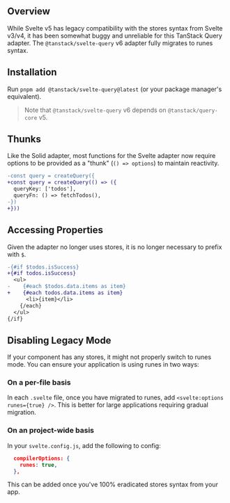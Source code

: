 ## Overview

While Svelte v5 has legacy compatibility with the stores syntax from Svelte v3/v4, it has been somewhat buggy and unreliable for this TanStack Query adapter. The `@tanstack/svelte-query` v6 adapter fully migrates to runes syntax.

## Installation

Run `pnpm add @tanstack/svelte-query@latest` (or your package manager's equivalent).

> Note that `@tanstack/svelte-query` v6 depends on `@tanstack/query-core` v5.

## Thunks

Like the Solid adapter, most functions for the Svelte adapter now require options to be provided as a "thunk" (`() => options`) to maintain reactivity.

```diff
-const query = createQuery({
+const query = createQuery(() => ({
  queryKey: ['todos'],
  queryFn: () => fetchTodos(),
-})
+}))
```

## Accessing Properties

Given the adapter no longer uses stores, it is no longer necessary to prefix with `$`.

```diff
-{#if $todos.isSuccess}
+{#if todos.isSuccess}
  <ul>
-    {#each $todos.data.items as item}
+    {#each todos.data.items as item}
      <li>{item}</li>
    {/each}
  </ul>
{/if}
```

## Disabling Legacy Mode

If your component has any stores, it might not properly switch to runes mode. You can ensure your application is using runes in two ways:

### On a per-file basis

In each `.svelte` file, once you have migrated to runes, add `<svelte:options runes={true} />`. This is better for large applications requiring gradual migration.

### On an project-wide basis

In your `svelte.config.js`, add the following to config:

```json
  compilerOptions: {
    runes: true,
  },
```

This can be added once you've 100% eradicated stores syntax from your app.
